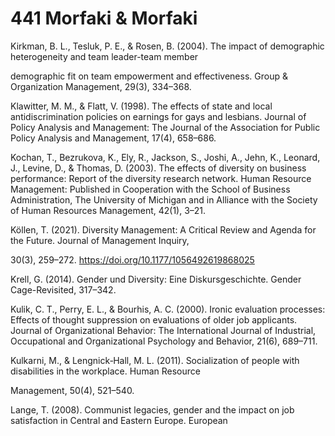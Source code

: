 # 441 Morfaki & Morfaki

Kirkman, B. L., Tesluk, P. E., & Rosen, B. (2004). The impact of demographic heterogeneity and team leader-team member

demographic fit on team empowerment and effectiveness. Group & Organization Management, 29(3), 334–368.

Klawitter, M. M., & Flatt, V. (1998). The effects of state and local antidiscrimination policies on earnings for gays and lesbians. Journal of Policy Analysis and Management: The Journal of the Association for Public Policy Analysis and Management, 17(4), 658–686.

Kochan, T., Bezrukova, K., Ely, R., Jackson, S., Joshi, A., Jehn, K., Leonard, J., Levine, D., & Thomas, D. (2003). The effects of diversity on business performance: Report of the diversity research network. Human Resource Management: Published in Cooperation with the School of Business Administration, The University of Michigan and in Alliance with the Society of Human Resources Management, 42(1), 3–21.

Köllen, T. (2021). Diversity Management: A Critical Review and Agenda for the Future. Journal of Management Inquiry,

30(3), 259–272. https://doi.org/10.1177/1056492619868025

Krell, G. (2014). Gender und Diversity: Eine Diskursgeschichte. Gender Cage-Revisited, 317–342.

Kulik, C. T., Perry, E. L., & Bourhis, A. C. (2000). Ironic evaluation processes: Effects of thought suppression on evaluations of older job applicants. Journal of Organizational Behavior: The International Journal of Industrial, Occupational and Organizational Psychology and Behavior, 21(6), 689–711.

Kulkarni, M., & Lengnick‐Hall, M. L. (2011). Socialization of people with disabilities in the workplace. Human Resource

Management, 50(4), 521–540.

Lange, T. (2008). Communist legacies, gender and the impact on job satisfaction in Central and Eastern Europe. European
